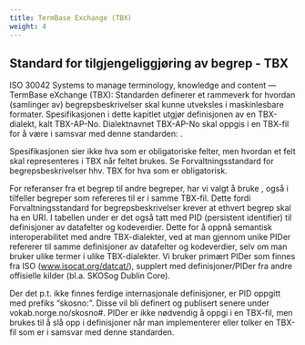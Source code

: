 ```yaml
---
title: TermBase Exchange (TBX)
weight: 4
---
```

## Standard for tilgjengeliggjøring av begrep - TBX

ISO 30042 Systems to manage terminology, knowledge and content —TermBase eXchange (TBX):
Standarden definerer et rammeverk for hvordan (samlinger av) begrepsbeskrivelser skal kunne utveksles i maskinlesbare formater.
Spesifikasjonen i dette kapitlet utgjør definisjonen av en TBX-dialekt, kalt TBX-AP-No. Dialektnavnet TBX-AP-No skal oppgis i en TBX-fil for å være i samsvar med denne standarden: <tbx type="TBX-AP-No">.

Spesifikasjonen sier ikke hva som er obligatoriske felter, men hvordan et felt skal representeres i TBX når feltet brukes. Se Forvaltningsstandard for begrepsbeskrivelser hhv. TBX for hva som er obligatorisk.

For referanser fra et begrep til andre begreper, har vi valgt å bruke <xref>, også i tilfeller begreper som refereres til er i samme TBX-fil. Dette fordi Forvaltningsstandard for begrepsbeskrivelser krever at ethvert begrep skal ha en URI. I tabellen under er det også tatt med PID (persistent identifier) til definisjoner av datafelter og kodeverdier. Dette for å oppnå semantisk interoperabilitet med andre TBX-dialekter, ved at man gjennom unike PIDer refererer til samme definisjoner av datafelter og kodeverdier, selv om man bruker ulike termer i ulike TBX-dialekter. Vi bruker primært PIDer som finnes fra ISO (www.isocat.org/datcat/), supplert med definisjoner/PIDer fra andre offisielle kilder (bl.a. SKOSog Dublin Core).

Der det p.t. ikke finnes ferdige internasjonale definisjoner, er PID oppgitt med prefiks “skosno:”. Disse vil bli definert og publisert senere under vokab.norge.no/skosno#. PIDer er ikke nødvendig å oppgi i en TBX-fil, men brukes til å slå opp i definisjoner når man implementerer eller tolker en TBX-fil som er i samsvar med denne standarden.
